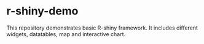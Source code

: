 # r-shiny-demo
This repository demonstrates basic R-shiny framework. It includes different widgets, datatables, map and interactive chart.

